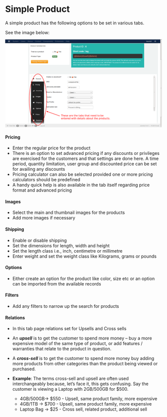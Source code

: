 # Simple Product

A simple product has the following options to be set in various tabs.

See the image below:

![Simple Product](product_simple.png)


#### Pricing
* Enter the regular price for the product
* There is an option to set advanced pricing if any discounts or privileges are exercised for the customers and that settings are done here. A time period, quantity limitation, user group and discounted price can be set for availing any discounts
* Pricing calculator can also be selected provided one or more pricing calculators should be predefined
* A handy quick help is also available in the tab itself regarding price format and advanced pricing



#### Images
* Select the main and thumbnail images for the products
* Add more images if necessary

#### Shipping
* Enable or disable shipping
* Set the dimensions for length, width and height
* Set the length class i.e., inch, centimetre or millimetre
* Enter weight and set the weight class like Kilograms, grams or pounds

#### Options
* Either create an option for the product like color, size etc or an option can be imported from the available records

#### Filters
* Add any filters to narrow up the search for products

#### Relations
* In this tab page relations set for Upsells and Cross sells
* An ***upsell*** is to get the customer to spend more money – buy a more expensive model of the same type of product, or add features / warranties that relate to the product in question.
* A ***cross-sell*** is to get the customer to spend more money buy adding more products from other categories than the product being viewed or purchased.
* **Example**:
    The terms cross-sell and upsell are often used interchangeably because, let’s face it, this gets confusing. Say the customer is viewing a Laptop with 2GB/500GB for $500.

    * 4GB/500GB-> $550 - Upsell, same product family, more expensive
    * 4GB/1TB -> $700  - Upsell, same product family, more expensive
    * Laptop Bag -> $25 - Cross sell, related product, additional sell
